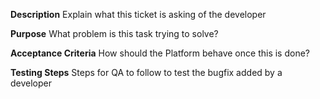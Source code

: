 **Description**
Explain what this ticket is asking of the developer

**Purpose**
What problem is this task trying to solve?

**Acceptance Criteria**
How should the Platform behave once this is done?

**Testing Steps**
Steps for QA to follow to test the bugfix added by a developer
